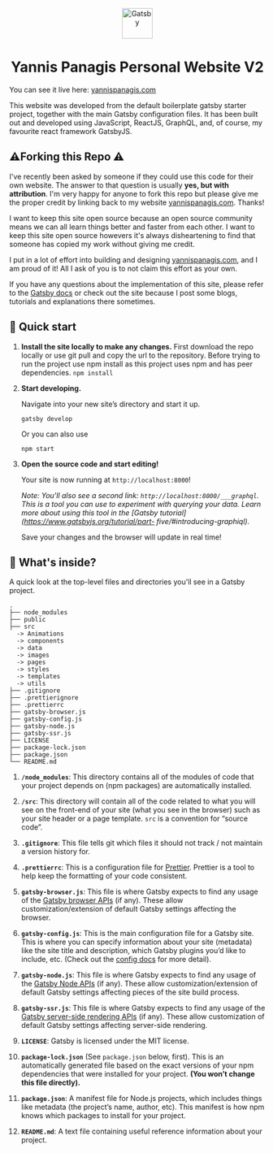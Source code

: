 <p align="center">
  <a href="https://www.yannispanagis.com">
    <img alt="Gatsby" src="https://www.gatsbyjs.org/monogram.svg" width="60" />
  </a>
</p>
<h1 align="center">
  Yannis Panagis Personal Website V2
</h1>

You can see it live here: 
[yannispanagis.com](yannispanagis.com)

This website was developed from the default boilerplate gatsby starter project, together with the main Gatsby configuration files. It has been built out and developed using JavaScript, ReactJS, GraphQL, and, of course, my favourite react framework GatsbyJS.

<h2 align="left">
  ⚠️Forking this Repo ️⚠️
</h2>

I've recently been asked by someone if they could use this code for their own website. The answer to that question is usually **yes, but with attribution**. I'm very happy for anyone to fork this repo but please give me the proper credit by linking back to my website [yannispanagis.com](yannispanagis.com). Thanks!

I want to keep this site open source because an open source community means we can all learn things better and faster from each other. I want to keep this site open source howevers it's always disheartening to find that someone has copied my work without giving me credit. 

I put in a lot of effort into building and designing [yannispanagis.com](yannispanagis.com), and I am proud of it! All I ask of you is to not claim this effort as your own.

If you have any questions about the implementation of this site, please refer to the [Gatsby docs](https://www.gatsbyjs.org/docs/) or check out the site because I post some blogs, tutorials and explanations there sometimes.

## 🚀 Quick start

1.  **Install the site locally to make any changes.**
    First download the repo locally or use git pull and copy the url to the repository.
    Before trying to run the project use npm install as this project uses npm and has peer dependencies.
    ```npm install```

2.  **Start developing.**

    Navigate into your new site’s directory and start it up.

    ```
    gatsby develop
    ```
    
    Or you can also use
    ```
    npm start
    ```

1.  **Open the source code and start editing!**

    Your site is now running at `http://localhost:8000`!

    _Note: You'll also see a second link: _`http://localhost:8000/___graphql`_. This is a tool you can use to experiment with     querying your data. Learn more about using this tool in the [Gatsby tutorial](https://www.gatsbyjs.org/tutorial/part-         five/#introducing-graphiql)._

    Save your changes and the browser will update in real time!

## 🧐 What's inside?

A quick look at the top-level files and directories you'll see in a Gatsby project.

    .
    ├── node_modules
    ├── public
    ├── src
      -> Animations
      -> components
      -> data
      -> images
      -> pages
      -> styles
      -> templates
      -> utils
    ├── .gitignore
    ├── .prettierignore
    ├── .prettierrc
    ├── gatsby-browser.js
    ├── gatsby-config.js
    ├── gatsby-node.js
    ├── gatsby-ssr.js
    ├── LICENSE
    ├── package-lock.json
    ├── package.json
    └── README.md

1.  **`/node_modules`**: This directory contains all of the modules of code that your project depends on (npm packages) are automatically installed.

2.  **`/src`**: This directory will contain all of the code related to what you will see on the front-end of your site (what you see in the browser) such as your site header or a page template. `src` is a convention for “source code”.

3.  **`.gitignore`**: This file tells git which files it should not track / not maintain a version history for.

4.  **`.prettierrc`**: This is a configuration file for [Prettier](https://prettier.io/). Prettier is a tool to help keep the formatting of your code consistent.

5.  **`gatsby-browser.js`**: This file is where Gatsby expects to find any usage of the [Gatsby browser APIs](https://www.gatsbyjs.org/docs/browser-apis/) (if any). These allow customization/extension of default Gatsby settings affecting the browser.

6.  **`gatsby-config.js`**: This is the main configuration file for a Gatsby site. This is where you can specify information about your site (metadata) like the site title and description, which Gatsby plugins you’d like to include, etc. (Check out the [config docs](https://www.gatsbyjs.org/docs/gatsby-config/) for more detail).

7.  **`gatsby-node.js`**: This file is where Gatsby expects to find any usage of the [Gatsby Node APIs](https://www.gatsbyjs.org/docs/node-apis/) (if any). These allow customization/extension of default Gatsby settings affecting pieces of the site build process.

8.  **`gatsby-ssr.js`**: This file is where Gatsby expects to find any usage of the [Gatsby server-side rendering APIs](https://www.gatsbyjs.org/docs/ssr-apis/) (if any). These allow customization of default Gatsby settings affecting server-side rendering.

9.  **`LICENSE`**: Gatsby is licensed under the MIT license.

10. **`package-lock.json`** (See `package.json` below, first). This is an automatically generated file based on the exact versions of your npm dependencies that were installed for your project. **(You won’t change this file directly).**

11. **`package.json`**: A manifest file for Node.js projects, which includes things like metadata (the project’s name, author, etc). This manifest is how npm knows which packages to install for your project.

12. **`README.md`**: A text file containing useful reference information about your project.